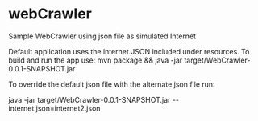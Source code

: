 # webCrawler
Sample WebCrawler using json file as simulated Internet

Default application uses the internet.JSON included under resources.
To build and run the app use:
mvn package && java -jar target/WebCrawler-0.0.1-SNAPSHOT.jar

To override the default json file with the alternate json file run:

java -jar target/WebCrawler-0.0.1-SNAPSHOT.jar --internet.json=internet2.json

